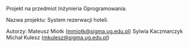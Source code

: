 Projekt na przedmiot Inżynieria Oprogramowania.

Nazwa projektu: System rezerwacji hoteli.

Autorzy:
Mateusz Miotk (mmiotk@sigma.ug.edu.pl)
Sylwia Kaczmarczyk
Michał Kulesz (mkulesz@sigma.ug.edu.pl)
